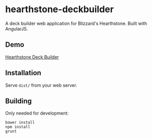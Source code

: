 # hearthstone-deckbuilder

A deck builder web application for Blizzard's Hearthstone. Built with AngularJS.

## Demo
[Hearthstone Deck Builder](http://deckbuilder.jumpcat.de)

## Installation

Serve ``dist/`` from your web server.

## Building

Only needed for development:

```
bower install
npm install
grunt
```
